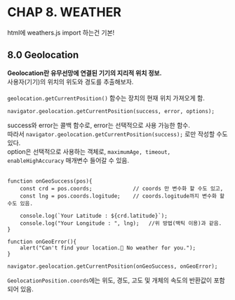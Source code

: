 # CHAP 8. WEATHER
html에 weathers.js import 하는건 기본!
## 8.0 Geolocation
**Geolocation란 유무선망에 연결된 기기의 지리적 위치 정보.**<br>
사용자(기기)의 위치의 위도와 경도를 추출해보자.<br>
<br>
`geolocation.getCurrentPosition()` 함수는 장치의 현재 위치 가져오게 함.
```
navigator.geolocation.getCurrentPosition(success, error, options);
```
success와 error는 콜백 함수로, error는 선택적으로 사용 가능한 함수.<br>
따라서 `navigator.geolocation.getCurrentPosition(success);` 로만 작성할 수도 있다.<br>
option은 선택적으로 사용하는 객체로, `maximumAge, timeout, enableHighAccuracy` 매개변수 들어갈 수 있음.<br><br>

```
function onGeoSuccess(pos){
    const crd = pos.coords;             // coords 만 변수화 할 수도 있고,
    const lng = pos.coords.logitude;    // coords.logitude까지 변수화 할 수도 있음.

    console.log(`Your Latitude : ${crd.latitude}`);
    console.log("Your Longitude : ", lng);   //위 방법(백틱 이용)과 같음.
}

function onGeoError(){
    alert("Can't find your location.🧐 No weather for you.");
}

navigator.geolocation.getCurrentPosition(onGeoSuccess, onGeoError);
```
`GeolocationPosition.coords`에는 위도, 경도, 고도 및 개체의 속도의 반환값이 포함되어 있음.